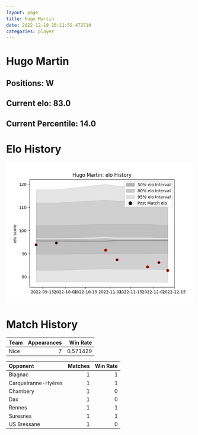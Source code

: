 ```yaml
---  
layout: page  
title: Hugo Martin  
date: 2022-12-18 16:11:59.472710  
categories: player  
---
```

# Hugo Martin

## Positions: W

## Current elo: 83.0

## Current Percentile: 14.0

# Elo History


![elo history](history_HugoMartin.png)
# Match History


| Team   |   Appearances |   Win Rate |
|:-------|--------------:|-----------:|
| Nice   |             7 |   0.571429 |

| Opponent            |   Matches |   Win Rate |
|:--------------------|----------:|-----------:|
| Blagnac             |         1 |          1 |
| Carqueiranne-Hyères |         1 |          1 |
| Chambery            |         1 |          0 |
| Dax                 |         1 |          0 |
| Rennes              |         1 |          1 |
| Suresnes            |         1 |          1 |
| US Bressane         |         1 |          0 |